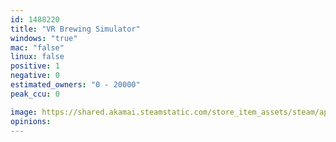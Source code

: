 ```yaml
---
id: 1488220
title: "VR Brewing Simulator"
windows: "true"
mac: "false"
linux: false
positive: 1
negative: 0
estimated_owners: "0 - 20000"
peak_ccu: 0

image: https://shared.akamai.steamstatic.com/store_item_assets/steam/apps/1488220/header.jpg?t=1608787155
opinions:
---
```

